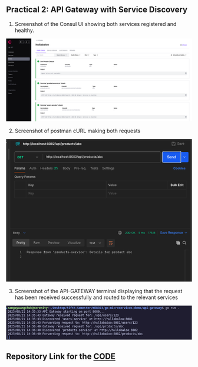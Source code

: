 ## Practical 2: API Gateway with Service Discovery

1. Screenshot of the Consul UI showing both services registered and healthy.

![Consul UI](img/1.png)

2. Screenshot of postman cURL making both requests

![Postman cURL](img/2.png)

3. Screenshot of the API-GATEWAY terminal displaying that the request has been received successfully and routed to the relevant services

![API Gateway Terminal](img/3.png)


## Repository Link for the [CODE](https://github.com/Namgay282004/API_Gateway)
